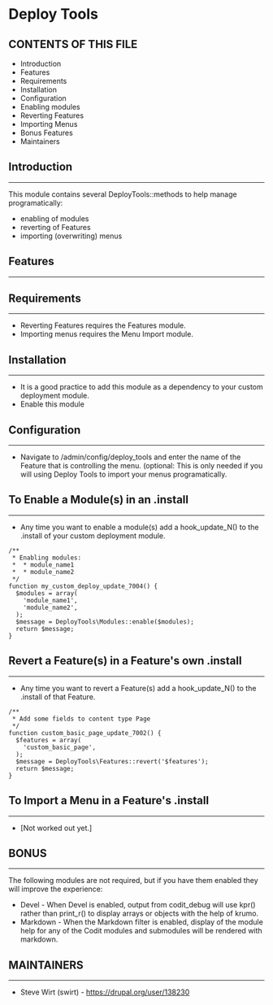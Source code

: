 Deploy Tools
============

CONTENTS OF THIS FILE
---------------------
 * Introduction
 * Features
 * Requirements
 * Installation
 * Configuration
 * Enabling modules
 * Reverting Features
 * Importing Menus
 * Bonus Features
 * Maintainers

## Introduction
---------------

This module contains several DeployTools::methods to help manage programatically: 

  * enabling of modules
  * reverting of Features
  * importing (overwriting) menus

## Features
-----------


## Requirements
---------------

*  Reverting Features requires the Features module.
*  Importing menus requires the Menu Import module.


## Installation
---------------

* It is a good practice to add this module as a dependency to your custom 
  deployment module.
* Enable this module 

## Configuration
----------------

* Navigate to /admin/config/deploy_tools and enter the name of the Feature that
  is controlling the menu.  (optional:  This is only needed if you will using 
  Deploy Tools to import your menus programatically.

## To Enable a Module(s) in an .install
---------------------------------------


* Any time you want to enable a module(s) add a hook_update_N() to the .install 
  of your custom deployment module.

````
/**
 * Enabling modules:
 *  * module_name1
 *  * module_name2
 */
function my_custom_deploy_update_7004() {
  $modules = array(
    'module_name1',
    'module_name2',
  );
  $message = DeployTools\Modules::enable($modules);
  return $message;
}
````

## Revert a Feature(s) in a Feature's own .install
--------------------------------------------------

* Any time you want to revert a Feature(s) add a hook_update_N() to the .install 
  of that Feature.

````
/**
 * Add some fields to content type Page
 */
function custom_basic_page_update_7002() {
  $features = array(
    'custom_basic_page',
  );
  $message = DeployTools\Features::revert('$features');
  return $message;
}
````


## To Import a Menu in a Feature's .install
-------------------------------------------

  *  [Not worked out yet.]


## BONUS
--------
The following modules are not required, but if you have them enabled they will
improve the experience:

  * Devel - When Devel is enabled, output from codit_debug will use kpr() rather
    than print_r() to display arrays or objects with the help of krumo.
  * Markdown - When the Markdown filter is enabled, display of the module help
    for any of the Codit modules and submodules will be rendered with markdown.


## MAINTAINERS
--------------

* Steve Wirt (swirt) - https://drupal.org/user/138230